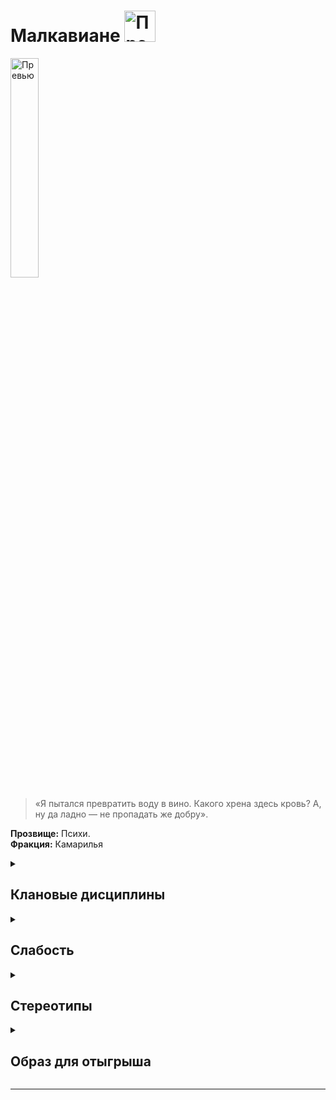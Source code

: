 
# Малкавиане  <img src="https://cdn.discordapp.com/attachments/1374311310501875752/1429075867568701601/1024px-Malkavian_symbol.png?ex=68f4d21d&is=68f3809d&hm=5db891a9973295b65df2e8983eef8309b8f7cf7cc5e968987d0677e8807d73ed" width="50" alt="Превью">


<img src="https://cdn.discordapp.com/attachments/1374311310501875752/1429011594536554637/3f8f0ac8d9e1364c2c7220317ffaa6f4.jpg?ex=68f49641&is=68f344c1&hm=b86e300ac6e44b644c8a89e7c3b9b8d0174b6c90eb77334077d6859e56a54a79" width="30%" alt="Превью">

> «Я пытался превратить воду в вино. Какого хрена здесь кровь? А, ну да ладно — не пропадать же добру».

**Прозвище:** Психи.\
**Фракция:** Камарилья

<details>
  <summary> <h2> Клановые дисциплины </h2> </summary>


 <details> 
  <summary>  <h3>  Ясновидение  </h3> </summary>

  > Эта Дисциплина наделяет персонажа сверхъестественным восприятием. На начальных этапах чувства персонажа просто становятся острее, но по мере постижения этой Дисциплины вампир получает возможность видеть ауры и даже читать чужие мысли. Кроме того, Ясновидение позволяет игнорировать ментальные иллюзии вроде тех, которыми оперирует Дисциплина Сокрытия 

**Риски использования:**
- Окружающий мир, воспринимаемый через обострённые чувства, может легко отвлечь или оглушить
- При использовании в динамичной или неожиданной обстановке требуется проверка воли (сложность 4+)
- **Неудача** означает сенсорную перегрузку и потерю связи с действительностью на 1-2 хода
- Наиболее подвержены перегрузкам: **Малкавиане** и **Тореадоры**
- **Тремер** и **Цимисхи** также не застрахованы от побочных эффектов

**Ключевая характеристика:**
- **Восприятие** — чем выше показатель, тем больше информации можно получить

**Возможности Дисциплины:**
- Обострение обычных чувств
- Видение аур
- Чтение мыслей
- Противодействие ментальным иллюзиям (включая Дисциплину Сокрытия)


   <details> 
  <summary> • Обострение чувств </summary>
  
 >  Эта сила углубляет и усиливает восприятие вампира: вкус и осязание становятся вдвое чувствительнее (вампир может ощутить вкус растворённого в крови жертвы алкоголя, почувствовать слабину скрывающей тайник половицы и т. п.), а зрение, слух и обоняние вдобавок ещё и вдвое острее, позволяя персонажу видеть мельчайшие детали, слышать самые тихие звуки и различать тончайшие нюансы запахов на вдвое большем расстоянии, чем обычно. Сородич может усиливать и снова притуплять свои чувства в любой момент и на любой срок по собственному усмотрению. Если рассказчик позволит, обострённые чувства могут значительно облегчить вампиру охоту.
> В некоторых ситуациях данная сила может стать источником экстрасенсорного, почти провидческого озарения. Эти краткие, смутные переживания могут восприниматься как странные предчувствия, резкие проблески эмпатии, бегающие по телу мурашки и тому подобные ощущения. Вампир не в силах контролировать эти озарения, но со временем может научиться относительно точно понимать их значение.

**Использование:** Активация этой силы является рефлекторным действием, не требует проверок и траты пунктов крови или воли. Если сила активна, сложность проверки обнаружения внешнего стимула при помощи органов чувств (например, проверки восприятия + бдительности) уменьшается на количество пунктов, равное показателю Ясновидения.
Дополнительно, по желанию игрока персонаж при помощи этой силы может усилить только одно из пяти чувств по своему выбору. В данном случае сложность обнаружения внешнего стимула при помощи этого чувства снижается на один пункт, а сложность попыток избежать ослепления или ошеломления возрастает на один пункт.

**Подсказка** Обратите внимание, что эта сила, не позволяет персонажу видеть в кромешной темноте, но благодаря Обострению чувств сложность действий в темноте возрастает
только на один пункт, а не на два, как обычно; кроме того, персонаж при этом может вести огонь из огнестрельного оружия — главное, чтобы он мог слышать, обонять или иным образом ощущать местоположение цели.

**Ограничение** 
- Вампира может сбить с толку яркий свет, громкие звуки и резкие запахи
- Особенно интенсивное и неожиданное воздействие (направленный прожектор, раскат грома) может ослепить или оглушить на несколько часов
  
**Проверка** нет
**Сложность**  в зависимоти от ситуации 

</details> 

<details> 
  <summary> •• Чтение ауры  </summary>
  
 > При помощи этой силы вампир может воспринимать психические ауры, испускаемые всеми смертными и бессмертными существами. Аура — это полупрозрачный ореол, светящийся сменяющими друг друга цветами (самое сложное здесь — научиться правильно их определять).Если эмоции персонажа меняются, вместе с ними плавно меняются и цвета его ауры, формируя зыбкий, текучий узор. Чем сильнее эмоция, которую испытывает персонаж, тем ярче соответствующий ей цвет. Опытный вампир способен многое узнать о субъекте, наблюдая за изменениями яркости и оттенков его ауры. Помимо эмоционального состояния индивида, вампиры при помощи этой силы могут определять природу сверхъестественных существ.

**Использование:** Персонаж должен пристально посмотреть на выбранного индивида в течение нескольких секунд, после чего пройти проверку **Восприятия + Эмпатии (сложность 8)**. Количество успехов определяет, как много персонаж увидел и насколько хорошо понял увиденное (см. таблицу ниже). Неудача означает, что персонаж не смог разобрать в игре цветов ничего определённого. Провал означает, что персонаж ошибся и неверно интерпретировал увиденное.
```
| Успехи        |           Эффект                 |
| :---          | :---                             |
| **1 успех**   | Насыщенность (яркая или бледная) |
| **2 успеха** | Основной цвет                     |
| **3 успеха** | Основные узоры                    |
| **4 успеха** | Мимолётные изменения              |
| **5 успехов** | Мельчайшие нюансы цветовых последовательностей и узоров |
```

**Подсказка** При желании игрок может заявить, что его персонаж использует Чтение ауры для того, чтобы «просканировать» с его помощью большое пространство (например, танцпол ночного клуба или заполненный посетителями выставочный зал). В данном случае персонаж должен решить, какую характеристику он хочет отыскать при помощи этого поверхностного осмотра — информация о наличии или отсутствии этой характеристики будет единственным результатом успешной (или провальной) проверки. Если Рассказчик пожелает, количество успехов может повлиять на скорость этого осмотра. Например, активируя силу, игрок может спросить: «Кто в этом помещении нервничает сильнее всех?» или: «Есть ли в свите председателя совета директоров вампиры?». После этого персонаж, если пожелает, может сосредоточиться на выявленной цели и прочесть её ауру уже в обычном, индивидуальном порядке.
Пока длится сцена, персонаж может относительно точно прочесть чужую ауру только один раз за сцену (попытки сканирования не в счёт). Любая последующая попытка, закончившаяся неудачей, будет считаться провальной — имея дело со столь неоднозначной и изменчивой материей, как аура, персонаж рискует принять желаемое за действительное и, соответственно, неверно оценить чужие намерения. Персонажу потребуется 24-часовая передышка, чтобы избавиться от этого побочного эффекта.
Чтение ауры позволяет, хотя и не без труда, видеть ауры невидимых (или незаметных) глазу существ. 

**Ограничение** Gри помощи Чтения ауры практически невозможно точно сказать, лжёт собеседник или же нет — вампиры лживы по самой своей природе, но даже смертный может испытывать тревогу и при этом правдиво отвечать на заданный вопрос. Эта сила, однако, позволяет довольно точно оценивать эмоциональное состояние собеседника и таким образом решать, стоит ли, например, доверять человеку, который в данный момент сам — буквально — лучится недоверием.
**Проверка** Восприятия + Эмпати
**Сложность**  8


```
### Цвета ауры

| Значение |             Цвет                    |
| :---     | :---                                |
|                  **Эмоции и состояния** | |
| Агрессия |     Пурпурный |
| Вдохновение | Золотистый |
| Влечение | Бордовый |
| Восторг | Фиолетовый |
| Гнев | Красный |
| Зависть | Тёмно-зелёный |
| Идеализм | Жёлтый |
| Любовь | Синий |
| Мечтательность | Пульсирующее свечение |
| Невинность | Белый |
| Недоверие | Светло-зелёный |
| Ненависть | Чёрный |
| Обида | Коричневый |
| Одержимость | Зелёный |
| Печаль | Серебристый |
| Подавленность | Серый |
| Подозрительность | Тёмно-синий |
| Психическое расстройство | Завораживающие узоры |
| Растерянность | Разноцветное мельтешение |
| Скромность | Лавандовый |
| Сострадание | Светло-розовый |
| Спокойствие | Голубой |
| Страх | Оранжевый |
| Счастье | Алый |
| Тревога | Мелькающие помехи |
| Щедрость | Розовый |
| Ярость | Пёстрая рябь |
| **Сверхъественные сущности** | |
| Вампир | Тусклые цвета |
| Гуль | Тусклые вкрапления |
| Маг | Мерцающие искры |
| Оборотень | Яркие, насыщенные цвета |
| Призрак | Блёклые, едва различимые цвета |
| Фея | Радужные отблески |
| **Особые метки** | |
| Диаблерист | Чёрные полосы |
```


   <details> 
  <summary> Видеть невидимое  </summary>

> Ясновидение позволяет Сородичам воспринимать вещи, попросту недоступные человеческим органам чувств. Так, помимо всего прочего, при помощи Ясновидения можно видеть сверхъестественных существ, скрытых от невооружённого глаза (например, призраков или вампиров, использующих Дисциплину Сокрытия) или игнорировать иллюзии, созданные Дисциплиной Фантасмагории.

#### **Взаимодействие с другими Дисциплинами**

**Сокрытие**
Когда персонаж активирует Обострение чувств, чтобы заметить противника, использующего Сокрытие, применяются следующие правила:
*   Если показатель **Ясновидения** персонажа **выше** показателя **Сокрытия** противника, он может пройти проверку **Восприятия + Шестого чувства**. Сложность проверки равна **7 - (Ясновидение - Сокрытие)**.
*   Если показатель **Сокрытия** противника **выше**, персонаж не сможет обнаружить его вообще.
*   Если показатели **равны**, стороны совершают встречную проверку:
    *   Персонаж с Ясновидением: **Восприятие + Шестое чувство** (сложность 7)
    *   Противник с Сокрытием: **Манипуляция + Хитрость** (сложность 7)
    Побеждает сторона, набравшая больше успехов.

**• Фантасмагория**
Персонаж с Ясновидением может попытаться проигнорировать эффект иллюзии, созданной при помощи Фантасмагории. Для этого:
*   Персонаж должен **активно искать** иллюзию (игрок должен заявить Рассказчику о целенаправленном поиске).
*   Далее применяется та же процедура сравнения показателей Дисциплин и проведения проверок, что и для **Сокрытия**.

**• Прочие силы**
Поскольку силы существ вроде магов и призраков действуют не так, как вампирские Дисциплины, простое сравнение показателей не сработает. Чтобы не переусложнять систему, следует провести встречную проверку:
*   Персонаж с Ясновидением: **Восприятие + Шестое чувство** (сложность 7)
*   Противник (например, маг или призрак): **Манипуляция + Хитрость** (сложность 7)
Побеждает сторона, набравшая больше успехов.

</details>

</details>

   <details> 
  <summary> ••• Психометрия </summary>

 > Когда кто-нибудь пользуется предметом достаточно долго, он оставляет на нём свой психический отпечаток. Вампир, сведущий в Психометрии, может считывать эти отпечатки и с их помощью узнавать, кто владел этим предметом, когда держал его и что делал с ним в последний раз (труп в этом смысле тоже является предметом, так что персонаж при желании сможет без проблем «прочитать» и чьё-нибудь мёртвое тело).
>  Считанная информация редко бывает понятной и подробной; психический отпечаток в этом смысле больше похож на размазанный снимок, чем на целостную картину. Впрочем, Сородич способен извлечь полезную информацию даже из этого скудного источника. Несмотря на то, что наиболее яркий отпечаток всегда оставляет последний владелец предмета, самый стойкий психический след обычно принадлежит тому, кто владел предметом дольше.

**Использование:** Для того чтобы активировать эту силу, вампир должен коснуться предмета или, если это возможно, взять его в руки и погрузиться в неглубокий медитативный транс. Пребывая в этом состоянии, вампир слабо осознаёт, что происходит вокруг, но громкого звука или иного раздражающего воздействия достаточно, чтобы немедленно привести его в чувство.
Количество успехов определяет, какую информацию и в каком объёме получит персонаж.
```
| Результат | Информация |
| :--- | :--- |
| **Провал** | Персонажа захлёстывает поток эмоциональных переживаний (теряет возможность действовать на протяжении следующих 30 минут). |
| **Неудача** | Никакой ценной информации. |
| **1 успех** | Самая базовая информация (например, пол или цвет волос последнего владельца). |
| **2 успеха** | Ещё один фрагмент базовой информации. |
| **3 успеха** | Более полезная информация о последнем владельце (например, возраст или эмоциональное состояние того, кто пользовался предметом в последний раз). |
| **4 успеха** | Имя владельца. |
| **5+ успехов** | Практически вся возможная информация о последнем владельце предмета и их совместной истории. |
```

**Подсказка** Чем сильнее была эмоциональная связь владельца с предметом, тем более сильным будет его отпечаток — и тем больше информации Сородич сможет из него извлечь. События, сопряжённые с сильными эмоциями (вручение подарков, пытки, семейные драмы), также оставляют более чёткий и долговременный отпечаток, чем краткие и обыденные контакты.
**Особые предметы** Некоторые предметы (по желанию Рассказчика) могут нести настолько сильный эмоциональный отпечаток, что любой психометрический контакт с ними может по умолчанию считаться успешным.
**Проверка** Восприятия + Эмпатии
**Сложность**   Сложность этой проверки определяется возрастом психического отпечатка, а также силой личности того, кто его оставил, или интенсивностью эмоций, сопровождавших самое яркое из «пережитых» предметом событий.
 **Пример:** Если персонаж имеет дело с пистолетом, из которого пару часов назад было совершено убийство, сложность будет равна 4. При попытке определить, кому принадлежала окровавленная кукла, датированная концом XIX века, сложность вполне может быть равна 9.


  </details>

 <details> 
  <summary>   <h3>  Помешательство </h3> </summary>
     
 > Помешательство — это Дисциплина, которая позволяет вампиру управлять безумием и лишать окружающих рассудка. Хотя Помешательство является клановой дисциплиной малкавиан, совсем не обязательно быть сумасшедшим, чтобы эффективно её использовать… Но вообще не помешает.

#### **Природа безумия**

Как это ни странно, но Помешательство не привносит безумие откуда-то извне. Его силы будто взламывают двери, ведущие в самые тёмные глубины разума жертвы, и вытаскивают на свет всё, что найдут.

#### **Философия Малкавиан**

Малкавиане утверждают, что безумие — это всего лишь следующий этап когнитивной эволюции, трансгуманистический скачок за пределы колыбели, которую люди называют разумом.

Все остальные Сородичи склонны видеть в подобных утверждениях лишь попытку оправдать хаос, к которому непременно приводит применение Помешательства. Впрочем, никто не горит желанием вступать с малкавианами в философские споры — мало кому хочется стать следующим, кто шагнёт на новый виток их «эволюции».


   <details> 
  <summary> • Страсть  </summary>

> При помощи этой силы вампир способен до предела усилить или, напротив, почти заглушить обуревающие жертву эмоции. Сородич не может выбирать, на какую эмоцию подействует его сила — он может обострить или притупить только те эмоции, которые жертва испытывает в данный момент. Так, вампир может превратить лёгкое раздражение в клокочущую ярость, а истинную любовь — в мимолётную заинтересованность.

**Использование:** Персонаж говорит с жертвой и проходит проверку **Обаяния + Эмпатии** (сложность равна показателю **Человечности / Пути** жертвы). Количество успехов определяет, насколько долгим будет произведённый силой эффект.
По усмотрению Рассказчика, изменённое эмоциональное состояние может облегчить или усложнить на один-два пункта любые подходящие по смыслу проверки (например, попытки сдержать приступ ярости, проявить смелость, воспротивиться воздействию чужого Величия и т.п.).

```
| Успехи | Длительность |
| :--- | :--- |
| 1 успех | Один ход |
| 2 успеха | Один час |
| 3 успеха | Одна ночь |
| 4 успеха | Одна неделя |
| 5 успехов | Один месяц |
| 6+ успехов | Три месяца |
```

**Проверка** Обаяния + Эмпатии
**Сложность** равна показателю **Человечности / Пути жертвы**


</details>


   <details> 
  <summary> •• Наваждение  </summary>

> Манипулируя связанными с органами чувств зонами мозга жертвы, вампир может заполнить её разум мимолётными, но яркими нереальными ощущениями — видениями, звуками, запахами и т.д. Вне зависимости от того, какое чувство затрагивается, ощущение остаётся для жертвы кратким, невнятным, но тем не менее бесспорно достоверным. Вампир не может полностью контролировать содержание внушённых ощущений, но может выбрать, какое из чувств жертвы будет подвергаться наваждению.
Наваждение приходит в основном по ночам и, главным образом, когда жертва находится в одиночестве. Ощущения могут вызывать подавленные страхи, будить неприятные воспоминания — всё, что Рассказчик сочтёт уместным. Тем не менее, наваждения всегда тяготят и никогда не бывают приятными. Жертва может начать сомневаться в собственном рассудке или в здравомыслии окружающего мира.

**Использование:** Персонаж должен поговорить с жертвой, потратить 1 пункт крови и пройти проверку **Манипуляции + Хитрости**. Сложность проверки равна **Восприятию + Самоконтролю / Инстинктам жертвы**.
Количество успехов определяет длительность эффекта. По усмотрению Рассказчика, особенно яркие или пугающие наваждения могут наложить штраф (-1 или -2 куба) на соответствующие проверки жертвы.

```
| Успехи | Длительность |
| :--- | :--- |
| 1 успех | Одна ночь |
| 2 успеха | Две ночи |
| 3 успеха | Одна неделя |
| 4 успеха | Один месяц |
| 5 успехов | Три месяца |
| 6+ успехов | Один год |
```

**Проверка** Манипуляции + Хитрости
**Сложность** Восприятию + Самоконтролю / Инстинктам ;thnds

</details>


   <details> 
  <summary> ••• Око хаоса  </summary>

> Эта сила даёт вампиру возможность отыскать здравое зерно, скрытое в океане безумия. С её помощью Сородич способен исследовать потёмки чужих душ в поисках их истинной природы и скрытых психозов, а также находить незримые закономерности в хаотических узорах самой реальности. Владеющие этой силой малкавиане порой обладают весьма ценной информацией о перипетиях и гамбитах Извечной Борьбы. Ну или просто очень хорошо притворяются, что обладают ею.


**Использование:** Эта сила позволяет вампиру определить истинную натуру жертвы или проникнуть в суть сложных явлений. Для этого персонаж должен сконцентрироваться на один ход и пройти проверку **Восприятия + Оккультизма**. Сложность проверки зависит от цели:

```
| Цель | Сложность |
| :--- | :--- |
| Определение натуры незнакомца | 9 |
| Определение натуры знакомого | 8 |
| Определение натуры близкого друга | 6 |
| Расшифровка закодированного сообщения | 7 |
| Постижение смысла через хаотические знаки (падающие листья и т.п.) | 6 |
```

**Проверка** Восприятия + Оккультизма
**Сложность** по таблице

 <details> 
 <summary> Для меня  </summary>

Око Хаоса — чрезвычайно могущественный инструмент для повествования. Оно может:
*   Стать завязкой для новых историй.
*   Указать игрокам на упущенные улики.
*   Намекнуть на грядущие значимые события.
*   Предоставить критически важную информацию, когда другие источники недоступны.

**Ключевой принцип:** информация от Ока Хаоса — это не сухие факты, а смутные аллегории и островки истины, затерянные в океане безумия.

**Правильная подача информации:**
*   **Вместо:** «Ты понимаешь, что твой собеседник — гуль могущественного мафусаила».
*   **Лучше сказать:** «Твой собеседник вдруг превращается в куклу-марионетку с грубо намалёванными чертами лица, от которой вверх, в ночное небо, уходят сверкающие нити чужой воли».

Такой подход сохраняет таинственность силы и стимулирует интерпретацию, а не даёт простые ответы.

</details>

</details>

</details>


 <details> 
  <summary>  <h3>  Сокрытие </h3> </summary>
   
>Сокрытие — это дисциплина, которая помогает Сородичам прятаться от чужих глаз даже на виду у целой толпы  Сокрытый вампир не становится невидимкой — его, скорее, просто перестают замечать, а тем, кто смотрел прямо на него, кажется, что он исчез. Сокрытие также позволяет вампирам менять облик и надёжно прятать предметы и живых существ.

#### **Механика и ограничения**

*   **Дистанция воздействия:** Как правило, для того чтобы силы Сокрытия работали, свидетели должны находиться в пределах дистанции, равной **5 метрам за каждый пункт (Смекалки + Скрытности)** вампира. 
Пример: Смекалка - 2, Скрытность - 3 -> 2 + 3 = 5, умножаем на 5 -> 5*5 = 25 метров
*   **Длительность:** Если Сородич не решит раскрыться по собственной воле, он может оставаться сокрытым столько, сколько пожелает. Большая часть сил Сокрытия действует до конца сцены или до тех пор, пока вампир не решит прекратить их действие — для их поддержания не требуется особых усилий.
*   **Старшие силы:** Продвинутые уровни этой Дисциплины позволяют вампиру пропасть из виду настолько плавно и незаметно, что никто из свидетелей не вспомнит момент, когда это произошло.

#### **Кто может обнаружить Сокрытие**

Лишь немногие существа способны пробиться сквозь мистический туман Сокрытия.

*   **Животные,** полагающиеся на инстинкты выживания, часто замечают (и пугаются) незримо присутствующих вампиров.
*   **Маленькие дети** и другие чуждые лжи и обмана существа также могут быть невосприимчивы (на усмотрение Рассказчика).
*   **Электронные средства:** Поскольку Сокрытие воздействует на разум, оно не прячет от видеокамер и фотоаппаратов. Однако живой наблюдатель, снимающий видео, не обратит на вампира внимания и заметит его только при последующем просмотре записи.
*   **Ясновидение:** Сокрытие может быть преодолено с помощью Дисциплины **Ясновидение**, как описано во врезке «Видеть невидимое». Для упрощения, Рассказчик может считать, что дети и животные обладают **Ясновидением 1** исключительно для противодействия Сокрытию.


 <details> 
  <summary> • Плащ теней  </summary>
   
 >  На этом уровне постижения Дисциплины вампиру приходится скрываться среди окружающих его теней. При этом каинит ступает под покров теней и исчезает из виду.

**Использование:**  Вампир остаётся сокрытым до тех пор, пока соблюдаются следующие условия:
*   **Не издаёт звуков.**
*   **Не двигается с места.**
*   **Находится в затенённом укрытии** (за занавеской, в кустах, в нише дверного проёма, за фонарным столбом, в переулке и т.п.).

 **Эффект немедленно прекращается, если вампир**:
*   Издаст звук.
*   Сдвинется с места.
*   Совершит атаку.
*   Лишится укрытия.
*   Попадёт под луч света.
  
**Ограничение**    Эта сила эффективна лишь против **случайного свидетеля**.
*   Она не защитит от того, кто чувствует опасность и пристально всматривается в каждую подозрительную тень.
*   Обнаружить вампира может Сородич с достаточно высоким уровнем восприятия или сверхъестественными способностями.
**Проверка** не требуется — персонажу достаточно соблюдать описанные выше условия.
**Сложность**  -


</details>

 <details> 
  <summary> •• Незримое присутствие  </summary>
  
 >  Со временем вампир узнаёт, как перемещаться с места на место, оставаясь незамеченным. Тени словно следуют за ним, а окружающие помимо собственной воли отводят взгляд и бессознательно отходят в сторону, чтобы не столкнуться с укутанным во мрак силуэтом. Некоторые — самые слабовольные — могут даже бежать прочь, охваченные приступом всепоглощающего безотчётного страха.

**Использование:**  
*   **Длительность:** Вампир может оставаться сокрытым сколь угодно долго, пока кто-нибудь не заподозрит неладное и не начнёт целенаправленный поиск.
*   **Что можно скрыть:** Персонаж может скрыть себя, одежду и предметы, помещённые в карманы.
*   **Требования:** Для поддержания эффекта необходимо оставаться тихим, не атаковать и не привлекать к себе внимание.

**Ограничение** 
*   **Грубое нарушение скрытности** (крик, разбитие окна, атака) немедленно раскрывает присутствие, но лишь как смазанный силуэт.
*   Для полного распознавания жертва должна пройти проверку **Смекалки + Шестого чувства (сложность 7)**.
*   **Успех** означает, что жертва не только видит вампира в истинном обличье, но и вспоминает все его предыдущие действия в сцене.

  Вампир остаётся физическим существом и должен:
*   Смотреть под ноги
*   Избегать столкновений с людьми и предметами
*   Помнить, что даже один неосторожный звук может раскрыть его присутствие


**Проверка** Проверка не требуется, если персонаж соблюдает условия. При нарушении тишины или необходимости рискованного действия требуется проверка **Смекалки + Скрытности**

**Сложность**  Рискованные действия 
```
| Ситуация | Сложность |
| :--- | :--- |
| Ходьба по скрипучим половицам | 5 |
| Преодоление водной преграды (лужи) | 9 |
| Произнесение нескольких слов | 3 успеха |
```

</details>


 <details> 
  <summary> ••• Маска тысячи лиц  </summary>
  
 > Вампир может влиять на восприятие окружающих, заставляя их видеть чужие лица вместо своего. Хотя физический облик Сородича не меняется, любой наблюдатель, поддавшийся силе, увидит того, кого пожелает вампир.

**Использование:** 
*   **Выбор маски:** Вампир должен чётко определить, создаёт ли он случайный облик или копирует конкретного человека.
*   **Сложности:**
    *   **Случайная внешность** проще в поддержании, но сложнее в создании правдоподобия.
    *   **Чужой облик** требует воспроизведения манер и поведения, но может ограничиться только внешним сходством для упрощения задачи.

**Ограничение** 
*   **Недостаточность внешности:** Для успешной имитации конкретного человека часто требуются личные знания о жертве (особенно при обмане близких людей).
*   **Подготовка:** Для убедительной маскировки под другую личность может потребоваться предварительный сбор информации о привычках, отношениях и биографии объекта.

**Проверка** **Манипуляция + Исполнения (сложность 7)**
*   При копировании конкретного человека требуется предварительное изучение объекта. Рассказчик может повысить сложность, если наблюдение было кратким.
*   Для принятия облика с более высоким показателем **Привлекательности** необходимо потратить разницу в пунктах крови.

```
| Успехи | Эффект |
| :--- | :--- |
| **1 успех** | Сохранение роста и телосложения, незначительные изменения черт лица. Носферату может сойти за уродливого смертного. |
| **2 успеха** | Полная потеря сходства с собой. Наблюдатели не смогут опознать или договориться о деталях внешности. |
| ****3 успеха**** | Свободный выбор внешности по желанию вампира. |
| **4 успеха** | Полное перевоплощение: мимика, жесты, голос, походка и другие особенности поведения. |
| **5+ успехов** | Кардинальные изменения: смена пола, возраста, телосложения и других физических параметров. |

```


</details>

</details> 

</details>


<details> 
  <summary> <h2> Слабость </h2> </summary>

  Все члены клана Малкавиан страдают от перманентного психического расстройства. Это расстройство действует как любое другое — оно не мешает приобретать новые психические расстройства, и его, как и обычное расстройство, можно временно нейтрализовать при помощи воли. Но, в отличие от новообретённых расстройств, перманентное психическое расстройство нельзя исцелить.

</details>

<details> 
  <summary> <h2> Стереотипы </h2> </summary>

**Что клан думает о вампирских сообществах?**
  - о Комарилье: 
  - о Шабаше: 
  - об Анархах: 

**Что клан думает о других кланах и что другие кланы думают о них?**

  
  ```
                                                Что думает клан о других кланах                                            Что думают другие кланы об Вентру
---------------------------------------------------------------------------------------------------------------------------------------------------------------------------

                                                                                     Камарилья

---------------------------------------------------------------------------------------------------------------------------------------------------------------------------
Вентру                            
---------------------------------------------------------------------------------------------------------------------------------------------------------------------------
Гангрел                          
---------------------------------------------------------------------------------------------------------------------------------------------------------------------------     
Малкавиане                       
---------------------------------------------------------------------------------------------------------------------------------------------------------------------------
Носферату                        
---------------------------------------------------------------------------------------------------------------------------------------------------------------------------
Тореадор                         
---------------------------------------------------------------------------------------------------------------------------------------------------------------------------
Тремер                            
---------------------------------------------------------------------------------------------------------------------------------------------------------------------------

                                                                                            Шабаш

---------------------------------------------------------------------------------------------------------------------------------------------------------------------------

Лассомбра                      
---------------------------------------------------------------------------------------------------------------------------------------------------------------------------
Цимисхи                         
---------------------------------------------------------------------------------------------------------------------------------------------------------------------------

                                                                                          Независимые

---------------------------------------------------------------------------------------------------------------------------------------------------------------------------
Каитифы                         
---------------------------------------------------------------------------------------------------------------------------------------------------------------------------
Ассамиты                        
---------------------------------------------------------------------------------------------------------------------------------------------------------------------------
Джованни                        
---------------------------------------------------------------------------------------------------------------------------------------------------------------------------
Последователи Сета               
---------------------------------------------------------------------------------------------------------------------------------------------------------------------------
Равнос                          
---------------------------------------------------------------------------------------------------------------------------------------------------------------------------

```

</details>


<details> 
  <summary> <h2> Образ для отыгрыша </h2> </summary>

  <details> 
  <summary> Экспозиция  </summary>
    
Клан Малкавиан проклят дважды: первое проклятие — вампиризм, второе — смятение, которым охвачены их умы и сердца. Едва пережив Становление, малкавианин погружается в бездну безумия, которое будет неотступно преследовать его отныне и впредь. Кто‑то считает их своего рода оракулами и пророками, кто‑то — опасными сумасшедшими. Стоит чётко понимать, что безумие малкавиан — отталкивающее, болезненное состояние, но время от времени оно позволяет им многое понять, просто взглянув на вещи под другим углом.
Сами Малкавиане могут по‑разному рационализировать своё поведение: кто‑то убеждён, что обладает целым набором дополнительных чувств, кто‑то считает себя марионеткой в руках безумного кукловода, а кто‑то — существом, опережающим естественный ход эволюции, или физическим воплощением некой сущности, которую Мир Тьмы пока не в силах постичь. Малкавианин может быть как кровожадным психопатом, так и адекватным с виду Сородичем, одержимым разве что приступами парализующего экзистенциального ужаса перед ликом неизбежного космического катаклизма.
Хрупкое равновесие, в котором пребывает рассудок малкавиан, мешает другим Сородичам (да и смертным тоже) полноценно с ними взаимодействовать. Сами же малкавиане вдобавок регулярно устраивают хитроумные, жутковатые и опасные проделки, которые также не способствуют улучшению их репутации в глазах других вампиров. С точки зрения самих Психов, каждая их проделка — ценный жизненный урок, однако в подавляющем большинстве случаев этот посыл обычно не доходит до адресата, разбиваясь о вполне понятное нежелание Сородичей подвергать свою нежизнь опасности или их неспособность разобраться в хитросплетениях безумной малкавианской логики.
Типичной малкавианской проделкой можно считать гильотину, установленную вместо входной двери в убежище почтенного тореадора, «экспроприацию и перераспределение» имущества старейшины‑бруха, на пару часов отлучившегося в Элизиум, или анонимное сообщение какому‑нибудь сталкеру с указанием места тайной сходки Носферату. Даже слово «проделка» вызывает в Сородичах не меньший страх и отторжение, чем сами Малкавиане.

</details>

  <details> 
  <summary> Внешний вид  </summary>

Малкавиане нередко ходят в растрёпанной, измазанной кровью или грязью одежде (иногда в той же самой, что и в ночь Становления), а если и переодеваются в чистое, то могут мимоходом нацепить на себя первое, что удастся стащить из торгового центра или автоматической прачечной.
Впрочем, малкавианин с той же вероятностью может выглядеть очень аккуратно и даже утончённо, изо всех сил стараясь казаться настолько «нормальным», насколько это возможно.

</details>

 <details> 
  <summary> Убежища </summary>
   
Постоянство не входит в число добродетелей клана Малкавиан, поэтому они устраивают свои убежища в любых безопасных, тихих и запоминающихся местах. Некоторые малкавиане вообще ведут бродяжнический образ жизни, перебиваясь случайными убежищами, которые устраивают на скорую руку прямо там, где их застигнет нужда или приближающийся рассвет.
Спектр более‑менее постоянных малкавианских убежищ варьируется от номеров в шикарных отелях до скватов, наркологических диспансеров и музейных запасников.

</details>

 <details> 
  <summary> Биографии </summary>
Потомком малкавианина неожиданно как для себя, так и для самого незадачливого сира может стать практически кто угодно. Дополнительным фактором риска для потенциального дитя может служить произошедшая в прошлом личная трагедия или припрятанный в шкафу скелет.
Некоторые по‑настоящему оторванные от реальности малкавиане могут даже не осознавать последствий своих действий и попросту не знать, что у них есть какие‑то там потомки. У этих брошенных на произвол судьбы бедолаг нет почти никаких шансов влиться в «цивилизованное» вампирское сообщество, так что почти все они со временем пополняют ряды каитифов.
Создание персонажа: среди Малкавиан чаще всего встречаются архетипы одиночек и девиантов в сочетании с амплуа изгоев. Первичными характеристиками чаще всего являются ментальные (хотя встречаются и безумцы с первичными социальными характеристиками, и маньяки с физическими). Первичными способностями обычно являются таланты или знания.

</details>


</details>

</details>

-------------------------------------------------------------------------------------------------------------------------------------------------------------------------------------------------

